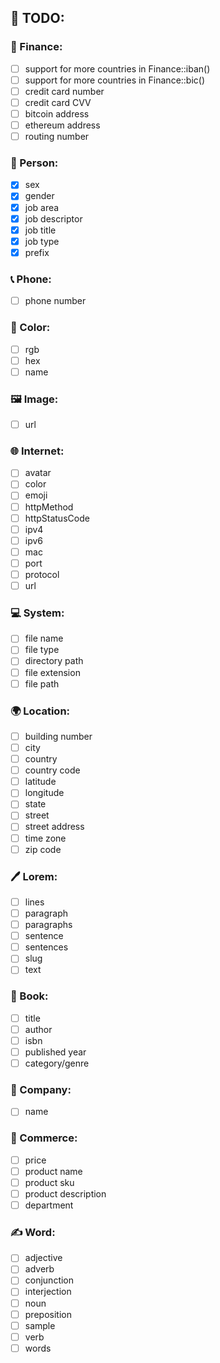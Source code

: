 ## 🔨 TODO:

### 🏦 Finance:

- [ ] support for more countries in Finance::iban()
- [ ] support for more countries in Finance::bic()
- [ ] credit card number
- [ ] credit card CVV
- [ ] bitcoin address
- [ ] ethereum address
- [ ] routing number

### 🧑 Person:

- [x] sex
- [x] gender
- [x] job area
- [x] job descriptor
- [x] job title
- [x] job type
- [x] prefix

### 📞 Phone:

- [ ] phone number

### 🎨 Color:

- [ ] rgb
- [ ] hex
- [ ] name

### 🖼 Image:

- [ ] url

### 🌐 Internet:

- [ ] avatar
- [ ] color
- [ ] emoji
- [ ] httpMethod
- [ ] httpStatusCode
- [ ] ipv4
- [ ] ipv6
- [ ] mac
- [ ] port
- [ ] protocol
- [ ] url

### 💻 System:

- [ ] file name
- [ ] file type
- [ ] directory path
- [ ] file extension
- [ ] file path

### 🌍 Location:

- [ ] building number
- [ ] city
- [ ] country
- [ ] country code
- [ ] latitude
- [ ] longitude
- [ ] state
- [ ] street
- [ ] street address
- [ ] time zone
- [ ] zip code

### 🖊️ Lorem:

- [ ] lines
- [ ] paragraph
- [ ] paragraphs
- [ ] sentence
- [ ] sentences
- [ ] slug
- [ ] text

### 📖 Book:

- [ ] title
- [ ] author
- [ ] isbn
- [ ] published year
- [ ] category/genre

### 🏢 Company:

- [ ] name

### 👕 Commerce:

- [ ] price
- [ ] product name
- [ ] product sku
- [ ] product description
- [ ] department

### ✍ Word:

- [ ] adjective
- [ ] adverb
- [ ] conjunction
- [ ] interjection
- [ ] noun
- [ ] preposition
- [ ] sample
- [ ] verb
- [ ] words
